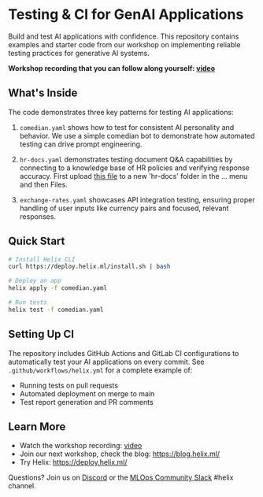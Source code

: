 # Testing & CI for GenAI Applications

Build and test AI applications with confidence. This repository contains examples and starter code from our workshop on implementing reliable testing practices for generative AI systems.

**Workshop recording that you can follow along yourself: [video](https://www.youtube.com/watch?v=Wz1HXUBSThA)**

## What's Inside

The code demonstrates three key patterns for testing AI applications:

1. `comedian.yaml` shows how to test for consistent AI personality and behavior. We use a simple comedian bot to demonstrate how automated testing can drive prompt engineering.

2. `hr-docs.yaml` demonstrates testing document Q&A capabilities by connecting to a knowledge base of HR policies and verifying response accuracy. First upload [this file](https://communityfoundations.ca/wp-content/uploads/2021/08/HR-Guide_-Policy-and-Procedure-Template.pdf) to a new 'hr-docs' folder in the ... menu and then Files.

3. `exchange-rates.yaml` showcases API integration testing, ensuring proper handling of user inputs like currency pairs and focused, relevant responses.

## Quick Start

```bash
# Install Helix CLI
curl https://deploy.helix.ml/install.sh | bash

# Deploy an app
helix apply -f comedian.yaml

# Run tests
helix test -f comedian.yaml
```

## Setting Up CI

The repository includes GitHub Actions and GitLab CI configurations to automatically test your AI applications on every commit. See `.github/workflows/helix.yml` for a complete example of:
- Running tests on pull requests
- Automated deployment on merge to main
- Test report generation and PR comments

## Learn More

- Watch the workshop recording: [video](https://www.youtube.com/watch?v=Wz1HXUBSThA)
- Join our next workshop, check the blog: https://blog.helix.ml/
- Try Helix: https://deploy.helix.ml/

Questions? Join us on [Discord](https://discord.gg/VJftd844GE) or the [MLOps Community Slack](https://gatewaze.mlops.community/) #helix channel.
